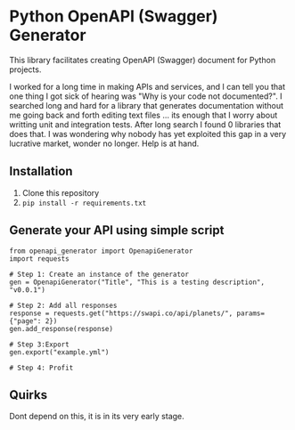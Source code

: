 # Python OpenAPI (Swagger) Generator
This library facilitates creating OpenAPI (Swagger) document for Python projects.

I worked for a long time in making APIs and services, and I can tell you that one thing I got sick of hearing was "Why is your code not documented?".
I searched long and hard for a library that generates documentation without me going back and forth editing text files ... its enough that I worry about writting unit and integration tests.
After long search I found 0 libraries that does that.
I was wondering why nobody has yet exploited this gap in a very lucrative market, wonder no longer. Help is at hand.

## Installation

1. Clone this repository
2. `pip install -r requirements.txt`

## Generate your API using simple script

```
from openapi_generator import OpenapiGenerator
import requests

# Step 1: Create an instance of the generator
gen = OpenapiGenerator("Title", "This is a testing description", "v0.0.1")

# Step 2: Add all responses
response = requests.get("https://swapi.co/api/planets/", params={"page": 2})
gen.add_response(response)

# Step 3:Export
gen.export("example.yml")

# Step 4: Profit
```

## Quirks

Dont depend on this, it is in its very early stage.
